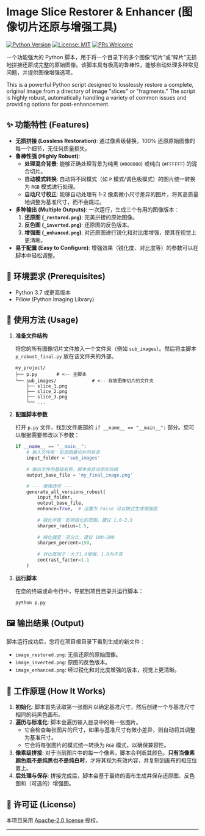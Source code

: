# Image Slice Restorer & Enhancer (图像切片还原与增强工具)

[![Python Version](https://img.shields.io/badge/python-3.7%2B-blue.svg)](https://www.python.org/)
[![License: MIT](https://img.shields.io/badge/License-MIT-yellow.svg)](https://opensource.org/licenses/MIT)
[![PRs Welcome](https://img.shields.io/badge/PRs-welcome-brightgreen.svg)](CONTRIBUTING.md)

一个功能强大的 Python 脚本，用于将一个目录下的多个图像“切片”或“碎片”无损地拼接还原成完整的原始图像。该脚本具有极高的鲁棒性，能够自动处理多种常见问题，并提供图像增强选项。

This is a powerful Python script designed to losslessly restore a complete, original image from a directory of image "slices" or "fragments." The script is highly robust, automatically handling a variety of common issues and providing options for post-enhancement.

## ✨ 功能特性 (Features)

-   **无损拼接 (Lossless Restoration)**: 通过像素级替换，100% 还原原始图像的每一个细节，无任何质量损失。
-   **鲁棒性强 (Highly Robust)**:
    -   **处理混合背景**: 能够正确处理背景为纯黑 (`#000000`) 或纯白 (`#FFFFFF`) 的混合切片。
    -   **自动模式转换**: 自动将不同模式（如 `P` 模式/调色板模式）的图片统一转换为 `RGB` 模式进行处理。
    -   **自动尺寸校正**: 能够自动处理有 1-2 像素微小尺寸差异的图片，将其高质量地调整为基准尺寸，而不会跳过。
-   **多种输出 (Multiple Outputs)**: 一次运行，生成三个有用的图像版本：
    1.  **还原图 (`_restored.png`)**: 完美拼接的原始图像。
    2.  **反色图 (`_inverted.png`)**: 还原图的反色版本。
    3.  **增强图 (`_enhanced.png`)**: 对还原图进行锐化和对比度增强，使其在视觉上更清晰。
-   **易于配置 (Easy to Configure)**: 增强效果（锐化度、对比度等）的参数可以在脚本中轻松调整。

## 🔧 环境要求 (Prerequisites)

-   Python 3.7 或更高版本
-   Pillow (Python Imaging Library)



## 🚀 使用方法 (Usage)

1.  **准备文件结构**

    将您的所有图像切片文件放入一个文件夹（例如 `sub_images`）。然后将主脚本 `p_robust_final.py` 放在该文件夹的外部。

    ```
    my_project/
    ├── p.py       # <-- 主脚本
    └── sub_images/             # <-- 存放图像切片的文件夹
        ├── slice_1.png
        ├── slice_2.png
        ├── slice_3.png
        └── ...
    ```

2.  **配置脚本参数**

    打开 `p.py` 文件，找到文件底部的 `if __name__ == "__main__":` 部分。您可以根据需要修改以下参数：

    ```python
    if __name__ == "__main__":
        # 输入文件夹：包含图像切片的目录
        input_folder = 'sub_images'
        
        # 输出文件的基础名称，脚本会自动添加后缀
        output_base_file = 'my_final_image.png'

        # --- 增强选项 ---
        generate_all_versions_robust(
            input_folder,
            output_base_file,
            enhance=True,  # 设置为 False 可以跳过生成增强图
            
            # 锐化半径：影响锐化的范围，建议 1.0-2.0
            sharpen_radius=1.5,
            
            # 锐化强度：百分比，建议 100-200
            sharpen_percent=150,
            
            # 对比度因子：大于1.0增强，1.0为不变
            contrast_factor=1.1
        )
    ```

3.  **运行脚本**

    在您的终端或命令行中，导航到项目目录并运行脚本：

    ```bash
    python p.py
    ```

## 🖼️ 输出结果 (Output)

脚本运行成功后，您将在项目根目录下看到生成的新文件：

-   `image_restored.png`: 无损还原的原始图像。
-   `image_inverted.png`: 原图的反色版本。
-   `image_enhanced.png`: 经过锐化和对比度增强的版本，视觉上更清晰。

## 🔬 工作原理 (How It Works)

1.  **初始化**: 脚本首先读取第一张图片以确定基准尺寸，然后创建一个与基准尺寸相同的纯黑色画布。
2.  **遍历与标准化**: 脚本会遍历输入目录中的每一张图片。
    -   它会检查每张图片的尺寸，如果与基准尺寸有微小差异，则自动将其调整为基准尺寸。
    -   它会将每张图片的模式统一转换为 `RGB` 模式，以确保兼容性。
3.  **像素级拼接**: 对于当前图片中的每一个像素，脚本会判断其颜色。**只有当像素颜色既不是纯黑也不是纯白时**，才将其视为有效内容，并复制到画布的相应位置上。
4.  **后处理与保存**: 拼接完成后，脚本会基于最终的画布生成并保存还原图、反色图和（可选的）增强图。

## 📄 许可证 (License)

本项目采用 [Apache-2.0 license](LICENSE.md) 授权。

---
